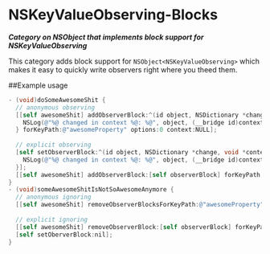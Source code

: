 NSKeyValueObserving-Blocks
==================

***Category on NSObject that implements block support for NSKeyValueObserving***

This category adds block support for `NSObject<NSKeyValueObserving>` which makes it easy to quickly write observers right where you theed them.

##Example usage
``` objective-c
- (void)doSomeAwesomeShit {
  // anonymous observing
  [[self awesomeShit] addObserverBlock:^(id object, NSDictionary *change, void *context) {
    NSLog(@"%@ changed in context %@: %@", object, (__bridge id)context, change);
  } forKeyPath:@"awesomeProperty" options:0 context:NULL];
  
  // explicit observing
  [self setObserverBlock:^(id object, NSDictionary *change, void *context) {
    NSLog(@"%@ changed in context %@: %@", object, (__bridge id)context, change);
  }];
  [[self awesomeShit] addObserverBlock:[self observerBlock] forKeyPath:@"evenMoreAwesomeProperty" options:0 context:NULL];
}
- (void)someAwesomeShitIsNotSoAwesomeAnymore {
  // anonymous ignoring
  [[self awesomeShit] removeObserverBlocksForKeyPath:@"awesomeProperty"];
  
  // explicit ignoring
  [[self awesomeShit] removeObserverBlock:[self observerBlock] forKeyPath:@"evenMoreAwesomeProperty"];
  [self setOberverBlock:nil];
}
```
